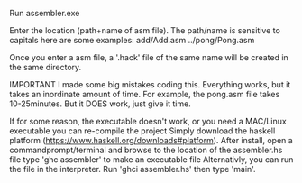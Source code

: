 Run assembler.exe

Enter the location (path+name of asm file).
The path/name is sensitive to capitals
here are some examples:
    add/Add.asm
    ../pong/Pong.asm


Once you enter a asm file, a '.hack' file of the same name will be created in the same directory.


IMPORTANT
I made some big mistakes coding this. Everything works, but it takes an inordinate amount of time.
For example, the pong.asm file takes 10-25minutes. But it DOES work, just give it time.


If for some reason, the executable doesn't work, or you need a MAC/Linux executable you can re-compile the project
Simply download the haskell platform (https://www.haskell.org/downloads#platform).
After install, open a commandprompt/terminal and browse to the location of the assembler.hs file
type 'ghc assembler' to make an executable file
Alternativly, you can run the file in the interpreter. Run 'ghci assembler.hs' then type 'main'.